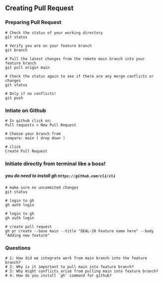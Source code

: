 ## Creating Pull Request

### Preparing Pull Request
```
# Check the status of your working directory
git status

# Verify you are on your feature branch
git branch

# Pull the latest changes from the remote main branch into your feature branch
git pull origin main

# Check the status again to see if there are any merge conflicts or changes
git status

# Only if no conflicts!
git push
```

### Intiate on Github
```
# In github click on:
Pull requests > New Pull Request  

# Choose your branch from
compare: main ( drop down )

# click
Create Pull Request 
```

### Initiate directly from terminal like a boss!
##### you do need to install gh `https://github.com/cli/cli`
```
# make sure no uncommited changes
git status

# login to gh
gh auth login

# login to gh
gh auth login

# create pull request
gh pr create --base main --title "DEAL-20 Feature name here" --body "Adding new feature"
```



### Questions
```
# 1: How did we integrate work from main branch into the feature branch?
# 2: Why is it important to pull main into feature branch?
# 3: Why might conflicts arise from pulling main into feature branch?
# 4: How do you install `gh` command for github?
```